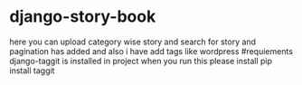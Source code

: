 # django-story-book
 here you can upload category wise story and search for story and pagination has added and also i have add tags like wordpress
#requiements 
django-taggit is installed in project
when you run this please install pip install taggit
